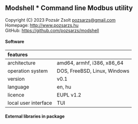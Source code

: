 ## Modshell * Command line Modbus utility
Copyright (C) 2023 Pozsár Zsolt <pozsarzs@gmail.com>  
Homepage: <http://www.pozsarzs.hu>  
GitHub: <https://github.com/pozsarzs/modshell>

#### Software
|features              |                                             |
|:---------------------|---------------------------------------------|
|architecture          |amd64, armhf, i386, x86_64                   |
|operation system      |DOS, FreeBSD, Linux, Windows                 |
|version               |v0.1                                         |
|language              |en, hu                                       |
|licence               |EUPL v1.2                                    |
|local user interface  |TUI                                          |

#### External libraries in package
